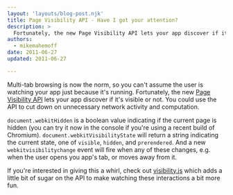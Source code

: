 ```yaml
---
layout: 'layouts/blog-post.njk'
title: Page Visibility API - Have I got your attention?
description: >
  Fortunately, the new Page Visibility API lets your app discover if it's visible or not.
authors:
  - mikemahemoff
date: 2011-06-27
updated: 2011-06-27

---
```


Multi-tab browsing is now the norm, so you can't assume the user is watching your app just because it's running. Fortunately, the new [Page Visibility API](http://code.google.com/chrome/whitepapers/pagevisibility.html) lets your app discover if it's visible or not. You could use the API to cut down on unnecessary network activity and computation.

`document.webkitHidden` is a boolean value indicating if the current page is hidden (you can try it now in the console if you're using a recent build of Chromium). `document.webkitVisibilityState` will return a string indicating the current state, one of `visible`, `hidden`, and `prerendered`. And a new `webkitvisibilitychange` event will fire when any of these changes, e.g. when the user opens you app's tab, or moves away from it.

If you're interested in giving this a whirl, check out [visibility.js](https://github.com/evilmartians/visibility.js) which adds a little bit of sugar on the API to make watching these interactions a bit more fun.


